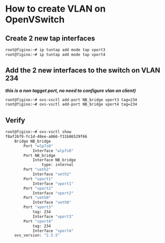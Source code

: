 # How to create VLAN on OpenVSwitch

## Create 2 new tap interfaces
``` bash
root@figino:~# ip tuntap add mode tap vport3
root@figino:~# ip tuntap add mode tap vport4
```

## Add the 2 new interfaces to the switch on VLAN 234 
***this is a non tagget port, no need to configure vlan on client)***
``` bash
root@figino:~# ovs-vsctl add-port NB_bridge vport3 tag=234
root@figino:~# ovs-vsctl add-port NB_bridge vport4 tag=234
```

## Verify
```bash
root@figino:~# ovs-vsctl show
f8af26f9-fc1d-48ee-a866-f31b06529f66
    Bridge NB_bridge
        Port "wlp7s0"
            Interface "wlp7s0"
        Port NB_bridge
            Interface NB_bridge
                type: internal
        Port "veth2"
            Interface "veth2"
        Port "vport1"
            Interface "vport1"
        Port "vport2"
            Interface "vport2"
        Port "veth0"
            Interface "veth0"
        Port "vport3"
            tag: 234
            Interface "vport3"
        Port "vport4"
            tag: 234
            Interface "vport4"
    ovs_version: "2.5.5"
```


